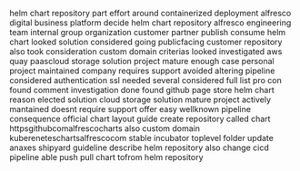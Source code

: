 helm chart repository part effort around containerized deployment alfresco digital business platform decide helm chart repository alfresco engineering team internal group organization customer partner publish consume helm chart looked solution considered going publicfacing customer repository also took consideration custom domain criterias looked investigated aws quay paascloud storage solution project mature enough case personal project maintained company requires support avoided altering pipeline considered authentication ssl needed several considered full list pro con found comment investigation done found github page store helm chart reason elected solution cloud storage solution mature project actively mantained doesnt require support offer easy wellknown pipeline consequence official chart layout guide create repository called chart httpsgithubcomalfrescocharts also custom domain kubereneteschartsalfrescocom stable incubator toplevel folder update anaxes shipyard guideline describe helm repository also change cicd pipeline able push pull chart tofrom helm repository
